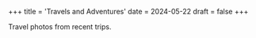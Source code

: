 +++
title = 'Travels and Adventures'
date = 2024-05-22
draft = false
+++

Travel photos from recent trips.

